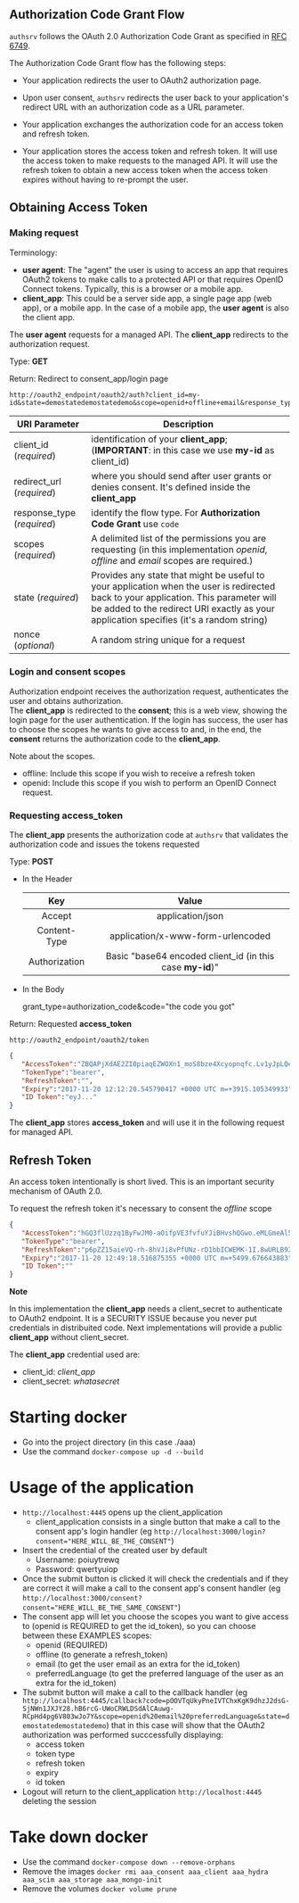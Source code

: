 ## Authorization Code Grant Flow

`authsrv` follows the OAuth 2.0 Authorization Code Grant as specified in [RFC 6749](https://tools.ietf.org/html/rfc6749#section-4.1).

The Authorization Code Grant flow has the following steps:

* Your application redirects the user to OAuth2 authorization page.

* Upon user consent, `authsrv` redirects the user back to your application's redirect URL with an authorization code as a URL parameter.

* Your application exchanges the authorization code for an access token and refresh token.

* Your application stores the access token and refresh token. It will use the access token to make requests to the managed API. It will use the refresh token to obtain a new access token when the access token expires without having to re-prompt the user.


## Obtaining Access Token

### Making request

Terminology:

* **user agent**: The "agent" the user is using to access an app that requires OAuth2 tokens to make calls to a protected API or that requires OpenID Connect tokens. Typically, this is a browser or a mobile app.
* **client_app**: This could be a server side app, a single page app (web app), or a mobile app. In the case of a mobile app, the **user agent** is also the client app.

The **user agent** requests for a managed API. The **client_app** redirects to the authorization request.

Type: **GET**

Return: Redirect to consent_app/login page

```http
http://oauth2_endpoint/oauth2/auth?client_id=my-id&state=demostatedemostatedemo&scope=openid+offline+email&response_type=code
```

| **URI Parameter**  | Description  |
|---|---|
| client_id (*required*) | identification of your **client\_app**; (**IMPORTANT**: in this case we use **my-id** as client_id) |
| redirect_url (*required*) | where you should send after user grants or denies consent. It's defined inside the **client\_app**  |
| response_type (*required*)  | identify the flow type. For **Authorization Code Grant** use `code`  |
| scopes (*required*) | A delimited list of the permissions you are requesting (in this implementation *openid*, *offline* and *email* scopes are required.) |
| state (*required*) | Provides any state that might be useful to your application when the user is redirected back to your application. This parameter will be added to the redirect URI exactly as your application specifies (it's a random string) |
| nonce (*optional*) | A random string unique for a request |

### Login and consent scopes

Authorization endpoint receives the authorization request, authenticates the user and obtains authorization.  
The **client\_app** is redirected to the **consent**; this is a web view, showing the login page for the user authentication. If the login has success, the user has to choose the scopes he wants to give access to and, in the end, the **consent** returns the authorization code to the **client\_app**. 

Note about the scopes.

* offline: Include this scope if you wish to receive a refresh token
* openid: Include this scope if you wish to perform an OpenID Connect request.

### Requesting access_token

The **client\_app** presents the authorization code at `authsrv` that validates the authorization code and issues the tokens requested

Type: **POST**

- In the Header

    | **Key** | **Value** |
    | :-----: | :-------: |
    | Accept | application/json |
    | Content-Type | application/x-www-form-urlencoded |
    | Authorization | Basic "base64 encoded client_id (in this case **my-id**)" |
    
 - In the Body 
   
    grant_type=authorization_code&code="the code you got"

Return: Requested **access\_token**

```http
http://oauth2_endpoint/oauth2/token
```

```json
{  
   "AccessToken":"ZBQAPjXdAE2ZI0piaqEZWOXn1_moS8bze4Xcyopnqfc.Lv1yJpLQeXBxYDHuDAYCYAD0h2Ognax83Vbr-ta7a4U",
   "TokenType":"bearer",
   "RefreshToken":"",
   "Expiry":"2017-11-20 12:12:20.545790417 +0000 UTC m=+3915.105349933",
   "ID Token":"eyJ..."
}
```

The **client\_app** stores **access\_token** and will use it in the following request for managed API.

## Refresh Token

An access token intentionally is short lived. This is an important security mechanism of OAuth 2.0.

To request the refresh token it's necessary to consent the *offline* scope

```json
{  
   "AccessToken":"hGQ3flUzzq1ByFwJM0-aOifpVE3fvfuYJiBHvshQGwo.eMLGmeAl5KWw4UG1yIUYsgo8_Ud0wuJfvblyQAQcBB4",
   "TokenType":"bearer",
   "RefreshToken":"p6pZZ15aieVQ-rh-8hVJi8vPfUNz-rD1bbICWEMK-1I.8wURLB92eoQivieNSHUJdZe7KTiGoWudswTg4-wkbyc",
   "Expiry":"2017-11-20 12:49:18.516875355 +0000 UTC m=+5499.676643883",
   "ID Token":""
}
```

**Note**

In this implementation the **client\_app** needs a client_secret to authenticate to OAuth2 endpoint. 
It is a SECURITY ISSUE because you never put credentials in distribuited code. Next implementations will provide a public **client\_app** without client_secret.

The **client\_app** credential used are:
* client_id: *client\_app*
* client_secret: *whatasecret*

# Starting docker

- Go into the project directory (in this case ./aaa)
- Use the command `docker-compose up -d --build`

# Usage of the application

- `http://localhost:4445` opens up the client_application 
    - client_application consists in a single button that make a call to the consent app's login handler (eg `http://localhost:3000/login?consent="HERE_WILL_BE_THE_CONSENT"`)
- Insert the credential of the created user by default 
    - Username: poiuytrewq
    - Password: qwertyuiop
- Once the submit button is clicked it will check the credentials and if they are correct it will make a call to the consent app's consent handler (eg `http://localhost:3000/consent?consent="HERE_WILL_BE_THE_SAME_CONSENT"`)
- The consent app will let you choose the scopes you want to give access to (openid is REQUIRED to get the id_token), so you can choose between these EXAMPLES scopes:
    - openid (REQUIRED)
    - offline (to generate a refresh_token)
    - email (to get the user email as an extra for the id_token)
    - preferredLanguage (to get the preferred language of the user as an extra for the id_token)
- The submit button will make a call to the callback handler (eg `http://localhost:4445/callback?code=pOOVTqUkyPneIVTChxKgK9dhzJ2dsG-SjNWn1JXJY28.hB6rcG-UWoCRWLDSdAlCAuwg-RCpHd4pg6V803wJo7Y&scope=openid%20email%20preferredLanguage&state=demostatedemostatedemo`) that in this case will show that the OAuth2 authorization was performed succcessfully displaying:
    - access token
    - token type
    - refresh token
    - expiry
    - id token
- Logout will return to the client_application `http://localhost:4445` deleting the session

# Take down docker

- Use the command `docker-compose down --remove-orphans`
- Remove the images `docker rmi aaa_consent aaa_client aaa_hydra aaa_scim aaa_storage aaa_mongo-init`
- Remove the volumes `docker volume prune`


